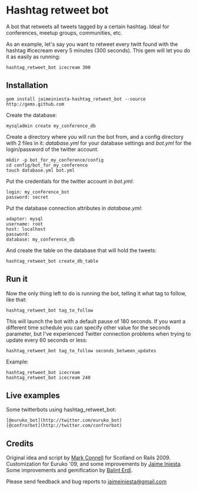 # Hashtag retweet bot

A bot that retweets all tweets tagged by a certain hashtag. Ideal for conferences, meetup groups, communities, etc.

As an example, let's say you want to retweet every twitt found with the hashtag #icecream every 5 minutes (300 seconds). This gem will let you do it as easily as running:

    hashtag_retweet_bot icecream 300

## Installation

    gem install jaimeiniesta-hashtag_retweet_bot --source http://gems.github.com

Create the database:

    mysqladmin create my_conference_db

Create a directory where you will run the bot from, and a config directory with 2 files in it: _database.yml_ for your database settings and _bot.yml_ for the login/password of the twitter account.

    mkdir -p bot_for_my_conference/config
    cd config/bot_for_my_conference
    touch database.yml bot.yml

Put the credentials for the twitter account in _bot.yml_:

    login: my_conference_bot
    password: secret

Put the database connection attributes in _database.yml_:

    adapter: mysql
    username: root
    host: localhost
    password:
    database: my_conference_db

And create the table on the database that will hold the tweets:

    hashtag_retweet_bot create_db_table

## Run it

Now the only thing left to do is running the bot, telling it what tag to follow, like that:

    hashtag_retweet_bot tag_to_follow

This will launch the bot with a default pause of 180 seconds. If you want a different time schedule you can specify other value for the seconds parameter, but I've experienced Twitter connection problems when trying to update every 60 seconds or less:

    hashtag_retweet_bot tag_to_follow seconds_between_updates

Example:

    hashtag_retweet_bot icecream
    hashtag_retweet_bot icecream 240

## Live examples

Some twitterbots using hashtag_retweet_bot:

    [@euruko_bot](http://twitter.com/euruko_bot)
    [@confrorbot](http://twitter.com/confrorbot)

## Credits

Original idea and script by [Mark Connell](http://github.com/mconnell) for Scotland on Rails 2009. Customization for Euruko '09, and some improvements by [Jaime Iniesta](http://github.com/jaimeiniesta). Some improvements and gemification by [Balint Erdi](http://github.com/balinterdi). 

Please send feedback and bug reports to <jaimeiniesta@gmail.com>